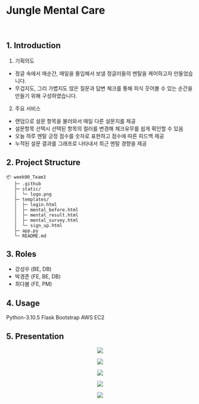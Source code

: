 <h1> Jungle Mental Care </h1>
<br>

## 1. Introduction

1) 기획의도
- 정글 속에서 매순간, 매일을 몰입해서 보낼 정글러들의 멘탈을 케어하고자 만들었습니다. 
- 무겁지도, 그리 가볍지도 않은 질문과 답변 체크를 통해 피식 웃어볼 수 있는 순간을 만들기 위해 구성하였습니다.

2) 주요 서비스
- 랜덤으로 설문 항목을 불러와서 매일 다른 설문지를 제공
- 설문항목 선택시 선택된 항목의 컬러를 변경해 체크유무를 쉽게 확인할 수 있음 
- 오늘 하루 멘탈 긍정 점수를 숫자로 표현하고 점수에 따른 피드백 제공
- 누적된 설문 결과를 그래프로 나타내서 최근 멘탈 경향을 제공

## 2. Project Structure

```
📦 week00_Team3   
   ├─ .github
   ├─ static/
   │  └─ logo.png     
   ├─ templates/             
   │  ├─ login.html
   │  ├─ mental_before.html
   │  ├─ mental_result.html
   │  ├─ mental_survey.html
   │  └─ sign_up.html
   ├─ app.py
   └─ README.md
```

## 3. Roles

- 강성우 (BE, DB) 
- 박경준 (FE, BE, DB)
- 최다봄 (FE, PM)

## 4. Usage
Python-3.10.5
Flask
Bootstrap
AWS EC2

## 5. Presentation
<p align="center"><img src="https://user-images.githubusercontent.com/48302257/191666594-49199862-e0da-4106-af4a-343e2d663e1a.png"></p>
<p align="center"><img src="https://user-images.githubusercontent.com/48302257/191666629-3b9b5e8e-6a1f-422b-9d84-5b1dee261409.png"></p>
<p align="center"><img src="https://user-images.githubusercontent.com/48302257/191666647-3e31fc17-d8a0-433c-a8fa-ffcb337ba110.png"></p>
<p align="center"><img src="https://user-images.githubusercontent.com/48302257/191666665-da8705ab-ab48-431d-b297-d2674e3191c2.png"></p>
<p align="center"><img src="https://user-images.githubusercontent.com/48302257/191666731-66f7bc83-437b-4694-8da4-40a0066ad000.png"></p>
